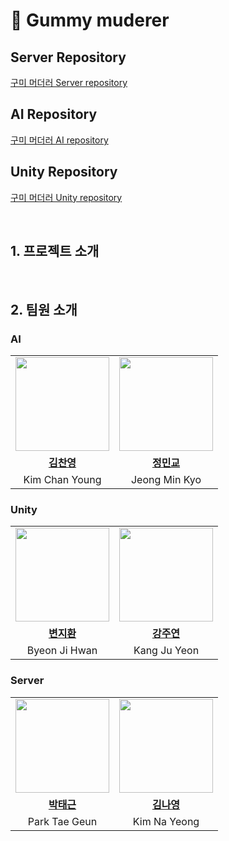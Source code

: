 # 🧸 Gummy muderer

## Server Repository
[구미 머더러 Server repository](https://github.com/gummy-murderer/server)


## AI Repository
[구미 머더러 AI repository](https://github.com/gummy-murderer/AI)

## Unity Repository
[구미 머더러 Unity repository](https://github.com/gummy-murderer/gummy-unity)

<br>

## 1. 프로젝트 소개
<br/>





## 2. 팀원 소개

### AI
<table>
  <tr>
    <td align="center"><a href="https://github.com/cykim1228"><img src="https://avatars.githubusercontent.com/cykim1228" width="150px;" alt="">
    <td align="center"><a href="https://github.com/MinkyoJeong1"><img src="https://avatars.githubusercontent.com/MinkyoJeong1" width="150px;" alt="">
    </td>
  </tr>
  <tr>
    <td align="center"><a href="https://github.com/cykim1228"><b>김찬영</b></td>
    <td align="center"><a href="https://github.com/MinkyoJeong1"><b>정민교</b></td>

  </tr>
 <tr>
    <td align="center">Kim Chan Young</td>
    <td align="center">Jeong Min Kyo</td>
  </tr>
</table>

### Unity
<table>
  <tr>
    <td align="center"><a href="https://github.com/jimandy00"><img src="https://avatars.githubusercontent.com/jimandy00" width="150px;" alt="">
    <td align="center"><a href="https://github.com/juyeon0514"><img src="https://avatars.githubusercontent.com/juyeon0514" width="150px;" alt="">
    </td>
  </tr>
  <tr>
    <td align="center"><a href="https://github.com/jimandy00"><b>변지환</b></td>
    <td align="center"><a href="https://github.com/juyeon0514"><b>강주연</b></td>

  </tr>
 <tr>
    <td align="center">Byeon Ji Hwan</td>
    <td align="center">Kang Ju Yeon</td>
  </tr>
</table>

### Server
<table>
  <tr>
    <td align="center"><a href="https://github.com/taegeun-park"><img src="https://avatars.githubusercontent.com/taegeun-park0525" width="150px;" alt="">
    <td align="center"><a href="https://github.com/kny3037"><img src="https://avatars.githubusercontent.com/kny3037" width="150px;" alt="">
    </td>
  </tr>
  <tr>
    <td align="center"><a href="https://github.com/taegeun-park"><b>박태근</b></td>
    <td align="center"><a href="https://github.com/kny3037"><b>김나영</b></td>
  </tr>
 <tr>
    <td align="center">Park Tae Geun</td>
   <td align="center">Kim Na Yeong</td>
  </tr>
</table>


